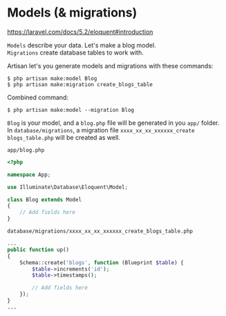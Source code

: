 # Models (& migrations)
https://laravel.com/docs/5.2/eloquent#introduction

`Models` describe your data. Let's make a blog model.  
`Migrations` create database tables to work with.


Artisan let's you generate models and migrations with these commands:  
```Shell
$ php artisan make:model Blog
$ php artisan make:migration create_blogs_table
```

Combined command:
```Shell
$ php artisan make:model --migration Blog
```

`Blog` is your model, and a `blog.php` file will be generated in you `app/` folder.  
In `database/migrations`, a migration file `xxxx_xx_xx_xxxxxx_create blogs_table.php` will be created as well.

`app/blog.php`
```php
<?php

namespace App;

use Illuminate\Database\Eloquent\Model;

class Blog extends Model
{
    // Add fields here
}

```

`database/migrations/xxxx_xx_xx_xxxxxx_create_blogs_table.php`
```php
...
public function up()
{
    Schema::create('blogs', function (Blueprint $table) {
        $table->increments('id');
        $table->timestamps();

        // Add fields here
    });
}
...
```